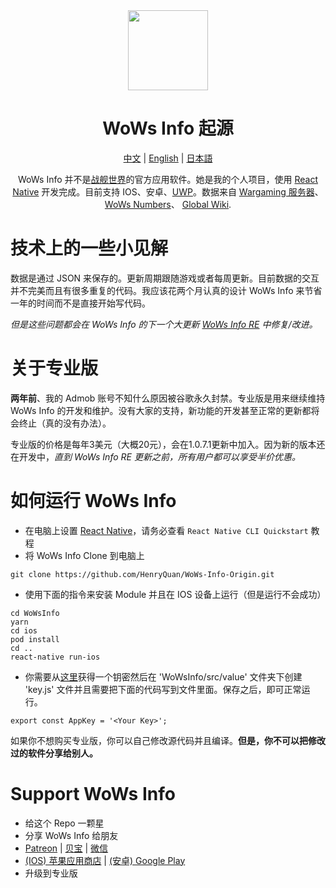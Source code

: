 <div align="center">
<img src="https://raw.githubusercontent.com/HenryQuan/WoWs-Info-Origin/master/WoWsInfo/ios/WoWsInfo/Images.xcassets/AppIcon.appiconset/_AppIcon_1024x1024.png" width="128px" height="128px" />
<h1>WoWs Info 起源</h1>

[中文]() | [English](https://github.com/HenryQuan/WoWs-Info-Re/blob/master/README.md) | [日本語]()

WoWs Info 并不是[战舰世界](https://worldofwarships.com/)的官方应用软件。她是我的个人项目，使用 [React Native](https://facebook.github.io/react-native/) 开发完成。目前支持 IOS、安卓、[UWP](https://github.com/HenryQuan/WoWs-Info-Origin/tree/win10)。数据来自 [Wargaming 服务器](https://developers.wargaming.net)、[WoWs Numbers](http://wows-numbers.com)、 [Global Wiki](https://wiki.wargaming.net/en/World_of_Warships).
</div>

# 技术上的一些小见解
数据是通过 JSON 来保存的。更新周期跟随游戏或者每周更新。目前数据的交互并不完美而且有很多重复的代码。我应该花两个月认真的设计 WoWs Info 来节省一年的时间而不是直接开始写代码。

*但是这些问题都会在 WoWs Info 的下一个大更新 [WoWs Info RE](https://github.com/HenryQuan/WoWs-Info-Re/tree/WoWs-Info-Re) 中修复/改进。*

# 关于专业版
**两年前**、我的 Admob 账号不知什么原因被谷歌永久封禁。专业版是用来继续维持 WoWs Info 的开发和维护。没有大家的支持，新功能的开发甚至正常的更新都将会终止（真的没有办法）。

专业版的价格是每年3美元（大概20元），会在1.0.7.1更新中加入。因为新的版本还在开发中，*直到 WoWs Info RE 更新之前，所有用户都可以享受半价优惠。*

# 如何运行 WoWs Info
- 在电脑上设置 [React Native](https://facebook.github.io/react-native/docs/getting-started)，请务必查看 `React Native CLI Quickstart` 教程
- 将 WoWs Info Clone 到电脑上
~~~~
git clone https://github.com/HenryQuan/WoWs-Info-Origin.git
~~~~
- 使用下面的指令来安装 Module 并且在 IOS 设备上运行（但是运行不会成功）
~~~~
cd WoWsInfo 
yarn
cd ios
pod install
cd ..
react-native run-ios
~~~~
- 你需要从[这里](https://developers.wargaming.net)获得一个钥密然后在 'WoWsInfo/src/value' 文件夹下创建 'key.js' 文件并且需要把下面的代码写到文件里面。保存之后，即可正常运行。
~~~~
export const AppKey = '<Your Key>';
~~~~

如果你不想购买专业版，你可以自己修改源代码并且编译。**但是，你不可以把修改过的软件分享给别人。**

# Support WoWs Info
- 给这个 Repo 一颗星
- 分享 WoWs Info 给朋友
- [Patreon](https://www.patreon.com/henryquan) | [贝宝](https://www.paypal.me/YihengQuan) | [微信](https://github.com/HenryQuan/WoWs-Info-Origin/blob/master/Support/WeChat.png) 
- [(IOS) 苹果应用商店](https://itunes.apple.com/app/id1202750166) | [(安卓) Google Play](https://play.google.com/store/apps/details?id=com.yihengquan.wowsinfo)
- 升级到专业版

